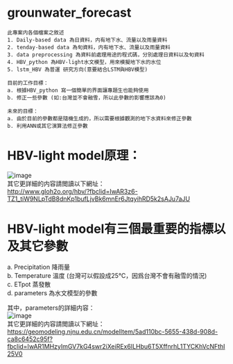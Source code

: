 # grounwater_forecast
```
此專案内各個檔案之敘述
1. Daily-based data 為日資料，内有地下水、流量以及雨量資料
2. tenday-based data 為旬資料，内有地下水、流量以及雨量資料
3. data preprocessing 為資料前處理用途的程式碼，分別處理日資料以及旬資料
4. HBV_python 為HBV-light水文模型，用來模擬地下水的水位
5. lstm_HBV 為普運 研究方向(意要結合LSTM與HBV模型)
```

```
目前的工作目標：
a. 根據HBV_python 寫一個簡單的界面讓專題生也能夠使用
b. 修正一些參數 (如:台灣並不會融雪，所以此參數的影響應該為0)

未來的目標：
a. 由於目前的參數都是隨機生成的，所以需要根據觀測的地下水資料來修正參數
b. 利用ANN或其它演算法修正參數
```

# HBV-light model原理：<br>
![image](https://user-images.githubusercontent.com/41781189/177196537-f791cd21-7ab5-4977-bce7-c62fc27dce58.png)<br>
其它更詳細的内容請閲讀以下網址：<br>
http://www.gloh2o.org/hbv/?fbclid=IwAR3z6-TZ1_tiW9NLpTdB8dnKp1bufLjvBk6mnEr6JtqyihRD5k2sAJu7aJU <br>

# HBV-light model有三個最重要的指標以及其它參數<br>
a. Precipitation 降雨量<br>
b. Temperature 溫度 (台灣可以假設成25°C，因爲台灣不會有融雪的情況)<br>
c. ETpot 蒸發散<br>
d. parameters 為水文模型的參數<br>

其中，parameters的詳細内容：<br>
![image](https://user-images.githubusercontent.com/41781189/177193162-ad0a0090-cf7e-4e3f-93e2-bde627c53c03.png) <br>
其它更詳細的内容請閲讀以下網址：<br>
https://geomodeling.njnu.edu.cn/modelItem/5ad110bc-5655-438d-908d-ca8c6452c95f?fbclid=IwAR1MHzyImGV7kG4swr2iXeiREx6ILHbu6T5XffnrhL1TYCKhVcNFthI25V0
